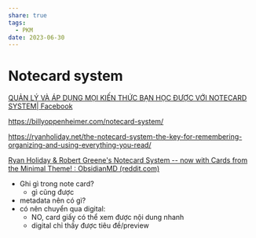 ```yaml
---
share: true
tags:
  - PKM
date: 2023-06-30
---
```


# Notecard system

[QUẢN LÝ VÀ ÁP DỤNG MỌI KIẾN THỨC BẠN HỌC ĐƯỢC VỚI NOTECARD SYSTEM| Facebook](https://www.facebook.com/groups/lamduocginenhonchua/posts/838330573954322)

https://billyoppenheimer.com/notecard-system/

https://ryanholiday.net/the-notecard-system-the-key-for-remembering-organizing-and-using-everything-you-read/

[Ryan Holiday & Robert Greene's Notecard System -- now with Cards from the Minimal Theme! : ObsidianMD (reddit.com)](https://www.reddit.com/r/ObsidianMD/comments/sqo1wq/ryan_holiday_robert_greenes_notecard_system_now/)


- Ghi gì trong note card?
	- gì cũng được
- metadata nên có gì?
- có nên chuyển qua digital:
	- NO, card giấy có thể xem được nội dung nhanh
	- digital chỉ thấy được tiêu đề/preview
